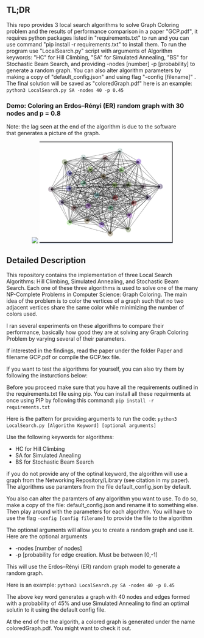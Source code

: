 ## TL;DR

This repo provides 3 local search algorithms to solve Graph Coloring problem and the results of performance comparison in a paper "GCP.pdf", it requires python packages listed in "requirements.txt" to run and you can use command "pip install -r requirements.txt" to install them. To run the program use "LocalSearch.py" script with arguments of Algorithm keywords: "HC" for Hill Climbing, "SA" for Simulated Annealing, "BS" for Stochastic Beam Search, and providing -nodes [number] -p [probability] to generate a random graph. You can also alter algorithm parameters by making a copy of "default_config.json" and using flag "-config [filename]" . The final solution will be saved as "coloredGraph.pdf"
here is an example:
`python3 LocalSearch.py SA -nodes 40 -p 0.45`

### Demo: Coloring an Erdos–Rényi (ER) random graph with 30 nodes and p = 0.8
Note: the lag seen at the end of the algorithm is due to the software <br>
that generates a picture of the graph. 

<p align="center">
  <img src="http://g.recordit.co/xzIi1tLdp4.gif" width=350 >
  <img src="demo.png" width=350 >
</p>

<!-- <img src="http://g.recordit.co/xzIi1tLdp4.gif" width=350><br> -->

## Detailed Description


This repository contains the implementation of three Local Search Algorithms: Hill Climbing, Simulated Annealing, and Stochastic Beam Search. Each one of these three algorithms is used to solve
one of the many NP-Complete Problems in Computer Science: Graph Coloring. The main idea of the problem is to color the vertices of a graph such that no two adjacent vertices share the same color while minimizing the number of colors used. 


I ran several experiments on these algorithms to compare their performance, basically how good they are at solving any Graph Coloring Problem by varying several of their parameters. 

If interested in the findings, read the paper under the folder Paper and filename GCP.pdf or compile the GCP.tex file.

If you want to test the algorithms for yourself, you can also try them by following the insturctions below:

Before you proceed make sure that you have all the requirements outlined in the requirements.txt file using pip. You can install
all these requirments at once using PIP by following this command:
`pip install -r requirements.txt` 

Here is the pattern for providing arguments to run the code:
`python3 LocalSearch.py [Algorithm Keyword] [optional arguments]`

Use the following keywords for algorithms:
* HC for Hill Climbing
* SA for Simulated Anealing
* BS for Stochastic Beam Search

if you do not provide any of the optinal keyword, the algorithm will use a graph from the Networking Repository/Library (see citation in my paper). The algorithms use paramters from the file default_config.json by default.

You also can alter the paramters of any algorithm you want to use.
To do so, make a copy of the file: default_config.json and rename it to something else. Then play around with the parameters for each algorithm. You will have to use the flag `-config [config filename]` to provide the file to the algorithm 

The optional arguments will allow you to create a random graph and use it. Here are the optional arguments

* -nodes [number of nodes]
* -p [probability for edge creation. Must be between [0,-1]

This will use the Erdos–Rényi (ER) random graph model to generate a
random graph. 

Here is an example:
`python3 LocalSearch.py SA -nodes 40 -p 0.45`

The above key word generates a graph with 40 nodes and edges formed with a probability of 45% and use Simulated Annealing to find an optimal solutin to it using the default config file.

At the end of the the algorith, a colored graph is generated under the name coloredGraph.pdf. You might want to check it out. 
